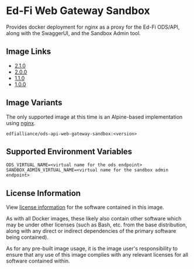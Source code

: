 # Ed-Fi Web Gateway Sandbox
Provides docker deployment for nginx as a proxy for the Ed-Fi ODS/API, along with the SwaggerUI, and the Sandbox Admin tool.

## Image Links
- [2.1.0](https://github.com/Ed-Fi-Alliance-OSS/Ed-Fi-ODS-Docker/blob/v2.1.0/Web-Gateway-Sandbox/Alpine/Dockerfile)
- [2.0.0](https://github.com/Ed-Fi-Alliance-OSS/Ed-Fi-ODS-Docker/blob/v2.0.0/Web-Gateway-Sandbox/Alpine/Dockerfile)
- [1.1.0](https://github.com/Ed-Fi-Alliance-OSS/Ed-Fi-ODS-Docker/blob/v1.1.0/Web-Gateway-Sandbox/Dockerfile)
- [1.0.0](https://github.com/Ed-Fi-Alliance-OSS/Ed-Fi-ODS-Docker/blob/v1.0.0/Web-Gateway-Sandbox/Dockerfile)

## Image Variants
The only supported image at this time is an Alpine-based implementation using [nginx](https://hub.docker.com/_/nginx).

`edfialliance/ods-api-web-gateway-sandbox:<version>`

## Supported Environment Variables
```
ODS_VIRTUAL_NAME=<virtual name for the ods endpoint>
SANDBOX_ADMIN_VIRTUAL_NAME=<virtual name for the sandbox admin endpoint>
```

## License Information
View [license information](https://github.com/Ed-Fi-Alliance-OSS/Ed-Fi-ODS-Docker/blob/main/LICENSE) for the software contained in this image.

As with all Docker images, these likely also contain other software which may be under other licenses (such as Bash, etc. from the base distribution, along with any direct or indirect dependencies of the primary software being contained).

As for any pre-built image usage, it is the image user's responsibility to ensure that any use of this image complies with any relevant licenses for all software contained within.
